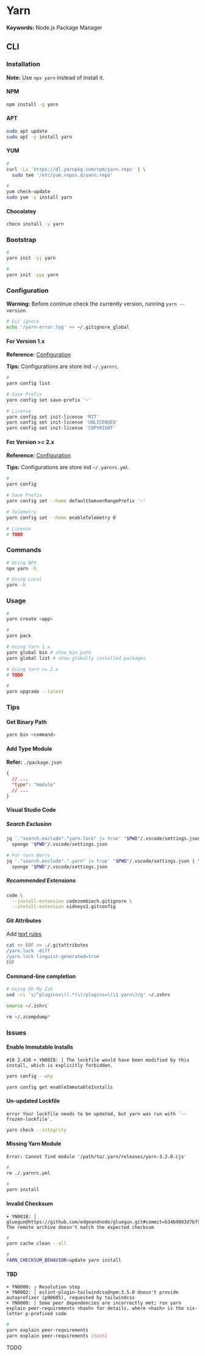 # Yarn

**Keywords:** Node.js Package Manager

## CLI

### Installation

**Note:** Use `npx yarn` instead of install it.

#### NPM

```sh
npm install -g yarn
```

#### APT

```sh
sudo apt update
sudo apt -y install yarn
```

#### YUM

```sh
#
curl -Ls 'https://dl.yarnpkg.com/rpm/yarn.repo' | \
  sudo tee '/etc/yum.repos.d/yarn.repo'

#
yum check-update
sudo yum -y install yarn
```

#### Chocolatey

```sh
choco install -y yarn
```

### Bootstrap

```sh
#
yarn init -y; yarn

#
yarn init -yp; yarn
```

### Configuration

**Warning:** Before continue check the currently version, running `yarn --version`.

```sh
# Git ignore
echo '/yarn-error.log' >> ~/.gitignore_global
```

#### For Version 1.x

**Reference:** [Configuration](https://classic.yarnpkg.com/en/docs/configuration)

**Tips:** Configurations are store ind `~/.yarnrc`.

```sh
#
yarn config list

# Save Prefix
yarn config set save-prefix '~'

# License
yarn config set init-license 'MIT'
yarn config set init-license 'UNLICENSED'
yarn config set init-license 'COPYRIGHT'
```

#### For Version >= 2.x

**Reference:** [Configuration](https://yarnpkg.com/configuration/yarnrc)

**Tips:** Configurations are store ind `~/.yarnrc.yml`.

```sh
#
yarn config

# Save Prefix
yarn config set --home defaultSemverRangePrefix '~'

# Telemetry
yarn config set --home enableTelemetry 0

# License
# TODO
```

### Commands

```sh
# Using NPX
npx yarn -h

# Using Local
yarn -h
```

### Usage

```sh
#
yarn create <app>

#
yarn pack

# Using Yarn 1.x
yarn global bin # show bin path
yarn global list # show globally installed packages

# Using Yarn >= 2.x
# TODO

#
yarn upgrade --latest
```

<!--
yarn --cwd `yarn global dir` list

yarn info --recursive --dependents
-->

### Tips

#### Get Binary Path

```sh
yarn bin <command>
```

#### Add Type Module

**Refer:** `./package.json`

```json
{
  // ...
  "type": "module"
  // ...
}
```

#### Visual Studio Code

##### Search Exclusion

```sh
jq '."search.exclude"."yarn.lock" |= true' "$PWD"/.vscode/settings.json | \
  sponge "$PWD"/.vscode/settings.json

# For Yarn Berry
jq '."search.exclude".".yarn" |= true' "$PWD"/.vscode/settings.json | \
  sponge "$PWD"/.vscode/settings.json
```

##### Recommended Extensions

```sh
code \
  --install-extension codezombiech.gitignore \
  --install-extension sidneys1.gitconfig
```

#### Git Attributes

Add [text rules](/gitattributes.md#text)

```sh
cat << EOF >> ./.gitattributes
/yarn.lock -diff
/yarn.lock linguist-generated=true
EOF
```

#### Command-line completion

```sh
# Using Oh My Zsh
sed -ri 's/^plugins=\((.*)\)/plugins=\(\1 yarn\)/g' ~/.zshrc

source ~/.zshrc

rm ~/.zcompdump*
```

### Issues

#### Enable Immutable Installs

```log
#10 2.438 ➤ YN0028: │ The lockfile would have been modified by this install, which is explicitly forbidden.
```

```sh
yarn config --why

yarn config get enableImmutableInstalls
```

#### Un-updated Lockfile

```log
error Your lockfile needs to be updated, but yarn was run with `--frozen-lockfile`.
```

```sh
yarn check --integrity
```

#### Missing Yarn Module

```log
Error: Cannot find module '/path/to/.yarn/releases/yarn-3.2.0.cjs'
```

```sh
#
rm ./.yarnrc.yml

#
yarn install
```

#### Invalid Checksum

```log
➤ YN0018: │ gluegun@https://github.com/edgeandnode/gluegun.git#commit=b34b9003d7bf556836da41b57ef36eb21570620a: The remote archive doesn't match the expected checksum
```

```sh
#
yarn cache clean --all

#
YARN_CHECKSUM_BEHAVIOR=update yarn install
```

#### TBD

```log
➤ YN0000: ┌ Resolution step
➤ YN0002: │ eslint-plugin-tailwindcss@npm:3.5.0 doesn't provide autoprefixer (p90605), requested by tailwindcss
➤ YN0000: │ Some peer dependencies are incorrectly met; run yarn explain peer-requirements <hash> for details, where <hash> is the six-letter p-prefixed code
```

```sh
#
yarn explain peer-requirements
yarn explain peer-requirements [hash]
```

TODO
